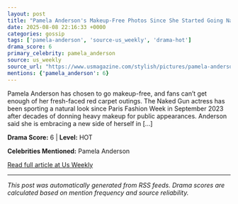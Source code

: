 ```yaml
---
layout: post
title: "Pamela Anderson's Makeup-Free Photos Since She Started Going Natural""
date: 2025-08-08 22:16:33 +0000
categories: gossip
tags: ['pamela-anderson', 'source-us_weekly', 'drama-hot']
drama_score: 6
primary_celebrity: pamela_anderson
source: us_weekly
source_url: "https://www.usmagazine.com/stylish/pictures/pamela-andersons-makeup-free-photos-since-she-started-going-natural/""
mentions: {'pamela_anderson': 6}
---
```


Pamela Anderson has chosen to go makeup-free, and fans can’t get enough of her fresh-faced red carpet outings. The Naked Gun actress has been sporting a natural look since Paris Fashion Week in September 2023 after decades of donning heavy makeup for public appearances. Anderson said she is embracing a new side of herself in […]

**Drama Score:** 6 | **Level:** HOT

**Celebrities Mentioned:** Pamela Anderson

[Read full article at Us Weekly](https://www.usmagazine.com/stylish/pictures/pamela-andersons-makeup-free-photos-since-she-started-going-natural/)

---
*This post was automatically generated from RSS feeds. Drama scores are calculated based on mention frequency and source reliability.*
